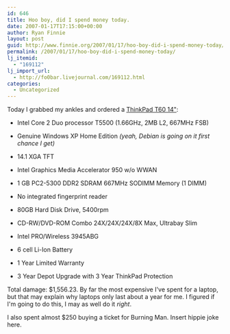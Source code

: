 ```yaml
---
id: 646
title: Hoo boy, did I spend money today.
date: 2007-01-17T17:15:00+00:00
author: Ryan Finnie
layout: post
guid: http://www.finnie.org/2007/01/17/hoo-boy-did-i-spend-money-today/
permalink: /2007/01/17/hoo-boy-did-i-spend-money-today/
lj_itemid:
  - "169112"
lj_import_url:
  - http://fo0bar.livejournal.com/169112.html
categories:
  - Uncategorized
---
```

Today I grabbed my ankles and ordered a [ThinkPad T60 14"](http://www.notebookreview.com/default.asp?newsID=2767):
   
* Intel Core 2 Duo processor T5500 (1.66GHz, 2MB L2, 667MHz FSB)
   
* Genuine Windows XP Home Edition _(yeah, Debian is going on it first chance I get)_
   
* 14.1 XGA TFT
   
* Intel Graphics Media Accelerator 950 w/o WWAN
   
* 1 GB PC2-5300 DDR2 SDRAM 667MHz SODIMM Memory (1 DIMM)
   
* No integrated fingerprint reader
   
* 80GB Hard Disk Drive, 5400rpm
   
* CD-RW/DVD-ROM Combo 24X/24X/24X/8X Max, Ultrabay Slim
   
* Intel PRO/Wireless 3945ABG
   
* 6 cell Li-Ion Battery
   
* 1 Year Limited Warranty
   
* 3 Year Depot Upgrade with 3 Year ThinkPad Protection

Total damage: $1,556.23. By far the most expensive I've spent for a laptop, but that may explain why laptops only last about a year for me. I figured if I'm going to do this, I may as well do it _right_.

I also spent almost $250 buying a ticket for Burning Man. Insert hippie joke here.
